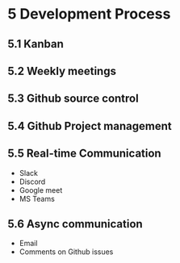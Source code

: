 # 5 Development Process

## 5.1 Kanban

## 5.2 Weekly meetings

## 5.3 Github source control

## 5.4 Github Project management

## 5.5 Real-time Communication

- Slack
- Discord
- Google meet
- MS Teams

## 5.6 Async communication

- Email
- Comments on Github issues
